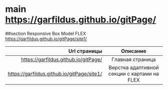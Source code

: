 # main https://garfildus.github.io/gitPage/
##section Responsive Box Model FLEX https://garfildus.github.io/gitPage/site1/

| Url страницы | Описание |
|-------------:|:--------:|
|https://garfildus.github.io/gitPage/|Главная страница|
| https://garfildus.github.io/gitPage/site1/ | Верстка адаптивной секции с картами на FLEX |
